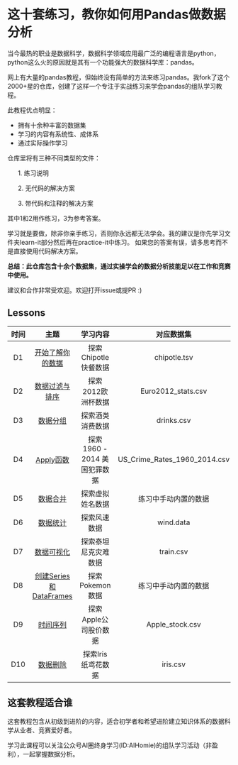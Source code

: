 # 这十套练习，教你如何用Pandas做数据分析

当今最热的职业是数据科学，数据科学领域应用最广泛的编程语言是python，python这么火的原因就是其有一个功能强大的数据科学库：pandas。

网上有大量的pandas教程，但始终没有简单的方法来练习pandas。我fork了这个2000+星的仓库，创建了这样一个专注于实战练习来学会pandas的组队学习教程。

此教程优点明显：

- 拥有十余种丰富的数据集
- 学习的内容有系统性、成体系
- 通过实际操作学习

仓库里将有三种不同类型的文件：

&nbsp;&nbsp;&nbsp;&nbsp;&nbsp;&nbsp;1. 练习说明

&nbsp;&nbsp;&nbsp;&nbsp;&nbsp;&nbsp;2. 无代码的解决方案

&nbsp;&nbsp;&nbsp;&nbsp;&nbsp;&nbsp;3. 带代码和注释的解决方案
 
其中1和2用作练习，3为参考答案。

学习就是要做，除非你亲手练习，否则你永远都无法学会。我的建议是你先学习文件夹learn-it部分然后再在practice-it中练习。
如果您的答案有误，请多思考而不是直接使用代码解决方案。

**总结：此仓库包含十余个数据集，通过实操学会的数据分析技能足以在工作和竞赛中使用。**

建议和合作非常受欢迎。欢迎打开issue或提PR :)

## Lessons
|时间|主题|学习内容|对应数据集|练习数据集|
|:-------------:|:-------------:|:-----------:|:-------------:|:-------------:|
|D1|[开始了解你的数据](#getting-and-knowing)      | 探索Chipotle快餐数据|chipotle.tsv|Occupation、World Food Facts
|D2|[数据过滤与排序](#getting-and-knowing) | 探索2012欧洲杯数据|Euro2012_stats.csv|Chipotle、Fictional Army
|D3|[数据分组](#getting-and-knowing)      | 探索酒类消费数据|drinks.csv|Occupation、Regiment
|D4|[Apply函数](#getting-and-knowing)      | 探索1960 - 2014 美国犯罪数据|US_Crime_Rates_1960_2014.csv|students_alcohol_consumption
|D5|[数据合并](#getting-and-knowing)      | 探索虚拟姓名数据|练习中手动内置的数据|auto_mp、housing market
|D6|[数据统计](#getting-and-knowing)      | 探索风速数据|wind.data|us_baby_names
|D7|[数据可视化](#getting-and-knowing)      | 探索泰坦尼克灾难数据|train.csv|chipotle、online_retail、scores、tips
|D8|[创建Series和DataFrames](#getting-and-knowing)      | 探索Pokemon数据|练习中手动内置的数据|pokemon
|D9|[时间序列](#getting-and-knowing)      | 探索Apple公司股价数据|Apple_stock.csv|financial_data、investor
|D10|[数据删除](#getting-and-knowing)      | 探索Iris纸鸢花数据|iris.csv|Wine

## 这套教程适合谁

这套教程包含从初级到进阶的内容，适合初学者和希望进阶建立知识体系的数据科学从业者、竞赛爱好者。

学习此课程可以关注公众号AI圈终身学习(ID:AIHomie)的组队学习活动（非盈利），一起掌握数据分析。

